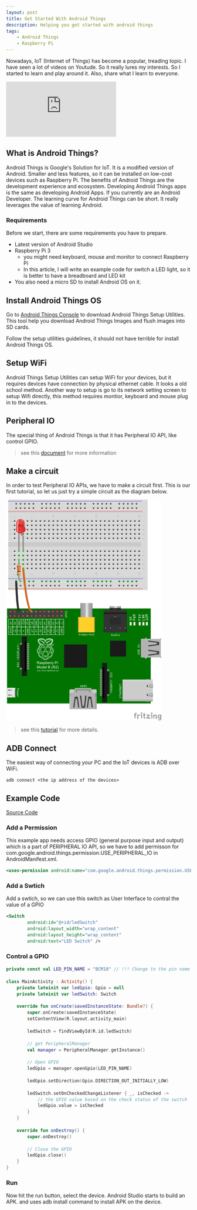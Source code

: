 ```yaml
---
layout: post
title: Get Started With Android Things
description: Helping you get started with android things
tags: 
    - Android Things
    - Raspberry Pi
---
```


Nowadays, IoT (Internet of Things) has become a popular, treading topic. I have seen a lot of videos on Youtude. So it really lures my interests. So I started to learn and play around it. Also, share what I learn to everyone.

<div class="video-box">
    <iframe class="video-content" src="https://www.youtube.com/embed/Z0ZGOq60Mys" frameborder="0" allow="autoplay; encrypted-media" allowfullscreen></iframe>
</div>



## What is Android Things?
Android Things is Google's Solution for IoT. It is a modified version of Android. Smaller and less features, so it can be installed on low-cost devices such as Raspberry Pi. The benefits of Android Things are the development experience and ecosystem. Developing Android Things apps is the same as developing Android Apps. If you currently are an Android Developer. The learning curve for Android Things can be short. It really leverages the value of learning Android.

### Requirements

Before we start, there are some requirements you have to prepare.

- Latest version of Android Studio
- Raspberry Pi 3
    - you might need keyboard, mouse and monitor to connect Raspberry Pi
    - In this article, I will write an example code for switch a LED light, so it is better to have a breadboard and LED kit
- You also need a micro SD to install Android OS on it.

## Install Android Things OS
Go to [Android Things Console](https://partner.android.com/things/console/#/tools) to download Android Things Setup Utilities. This tool help you download Android Things Images and flush images into SD cards. 

Follow the setup utilities guidelines, it should not have terrible for install Android Things OS.

## Setup WiFi
Android Things Setup Utilities can setup WiFi for your devices, but it requires devices have connection by physical ethernet cable. It looks a old school method. Another way to setup is go to its network setting screen to setup Wifi directly, this method requires montior, keyboard and mouse plug in to the devices.

## Peripheral IO
The special thing of Android Things is that it has Peripheral IO API, like control GPIO.

>see this [document](https://developer.android.com/things/sdk/pio/) for more information

## Make a circuit 
In order to test Peripheral IO APIs, we have to make a circuit first. This is our first tutorial, so let us just try a simple circuit as the diagram below.

![circuit diagram](/assets/images/2018-05-19-1.png)

>see this [tutorial](https://thepihut.com/blogs/raspberry-pi-tutorials/27968772-turning-on-an-led-with-your-raspberry-pis-gpio-pins) for more details. 

## ADB Connect
The easiest way of connecting your PC and the IoT devices is ADB over WiFi.

```
adb connect <the ip address of the devices>
``` 

## Example Code
[Source Code](https://github.com/wadehuang36/Android-Things-Examples)

### Add a Permission
This example app needs access GPIO (general purpose input and output) which is a part of PERIPHERAL IO API, so we have to add permisson for com.google.android.things.permission.USE_PERIPHERAL_IO in AndroidManifest.xml.

``` xml
<uses-permission android:name="com.google.android.things.permission.USE_PERIPHERAL_IO" />
```

### Add a Swtich
Add a swtich, so we can use this switch as User Interface to contral the value of a GPIO
``` xml
<Switch
        android:id="@+id/ledSwitch"
        android:layout_width="wrap_content"
        android:layout_height="wrap_content"
        android:text="LED Switch" />
```

### Control a GPIO
``` kotlin
private const val LED_PIN_NAME = "BCM18" // !!! Change to the pin name you use.

class MainActivity : Activity() {
    private lateinit var ledGpio: Gpio = null
    private lateinit var ledSwitch: Switch

    override fun onCreate(savedInstanceState: Bundle?) {
        super.onCreate(savedInstanceState)
        setContentView(R.layout.activity_main)

        ledSwitch = findViewById(R.id.ledSwitch)

        // get PeripheralManager
        val manager = PeripheralManager.getInstance()

        // Open GPIO
        ledGpio = manager.openGpio(LED_PIN_NAME)

        ledGpio.setDirection(Gpio.DIRECTION_OUT_INITIALLY_LOW)

        ledSwitch.setOnCheckedChangeListener { _, isChecked ->
            // the GPIO value based on the check status of the switch 
            ledGpio.value = isChecked 
        }
    }

    override fun onDestroy() {
        super.onDestroy()

        // Close the GPIO
        ledGpio.close()
    }
}
```

### Run
Now hit the run button, select the device. Android Studio starts to build an APK. and uses adb install command to install APK on the device.